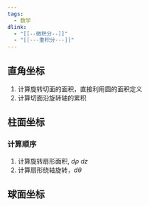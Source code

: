 ```yaml
---
tags:
  - 数学
dlink:
  - "[[--微积分--]]"
  - "[[---重积分---]]"
---
```

## 直角坐标
1. 计算旋转切面的面积，直接利用圆的面积定义
2. 计算切面沿旋转轴的累积




## 柱面坐标


### 计算顺序
1. 计算旋转扇形面积, $d\rho$ $dz$
2. 计算扇形绕轴旋转，$d\theta$



## 球面坐标
